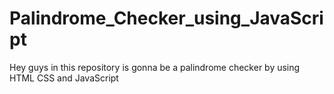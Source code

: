 # Palindrome_Checker_using_JavaScript
Hey guys in this repository is gonna be a palindrome checker by using HTML CSS and JavaScript
